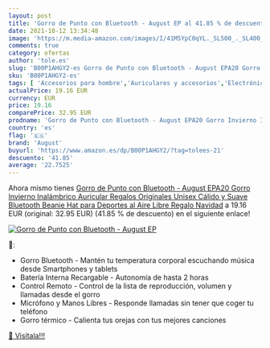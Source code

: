 ```yaml
---
layout: post
title: 'Gorro de Punto con Bluetooth - August EP al 41.85 % de descuento'
date: 2021-10-12 13:34:48
image: 'https://m.media-amazon.com/images/I/41M5YpC0qYL._SL500_._SL400_.jpg'
comments: true
category: ofertas
author: 'tole.es'
slug: 'B00P1AHGY2-es Gorro de Punto con Bluetooth - August EPA20 Gorro Invierno...'
sku: 'B00P1AHGY2-es'
tags: [ 'Accesorios para hombre','Auriculares y accesorios','Electrónica','Gorros de punto para hombre','Ropa','Ropa para hombre','Sombreros y gorras para hombre','august','navidad', ]
actualPrice: 19.16 EUR
currency: EUR
price: 19.16
comparePrice: 32.95 EUR
prodname: 'Gorro de Punto con Bluetooth - August EPA20 Gorro Invierno Inalámbrico Auricular Regalos Originales Unisex Cálido y Suave Bluetooth Beanie Hat para Deportes al Aire Libre  Regalo Navidad'
country: 'es'
flag: '🇪🇸'
brand: 'August'
buyurl: 'https://www.amazon.es/dp/B00P1AHGY2/?tag=tolees-21'
descuento: '41.85'
average: '22.7525'
---
```


Ahora mismo tienes [Gorro de Punto con Bluetooth - August EPA20 Gorro Invierno Inalámbrico Auricular Regalos Originales Unisex Cálido y Suave Bluetooth Beanie Hat para Deportes al Aire Libre  Regalo Navidad](https://www.amazon.es/dp/B00P1AHGY2/?tag=tolees-21) a 19.16 EUR (original: 32.95 EUR) (41.85 %  de descuento) en el siguiente enlace!

[![Gorro de Punto con Bluetooth - August EP](https://m.media-amazon.com/images/I/41M5YpC0qYL._SL500_._SL400_.jpg)](https://www.amazon.es/dp/B00P1AHGY2/?tag=tolees-21)

🔎:

- Gorro Bluetooth - Mantén tu temperatura corporal escuchando música desde Smartphones y tablets
- Batería Interna Recargable - Autonomía de hasta 2 horas
- Control Remoto - Control de la lista de reproducción, volumen y llamadas desde el gorro
- Micrófono y Manos Libres - Responde llamadas sin tener que coger tu teléfono
- Gorro térmico - Calienta tus orejas con tus mejores canciones

[🛒 Visítala!!!](https://www.amazon.es/dp/B00P1AHGY2/?tag=tolees-21)
